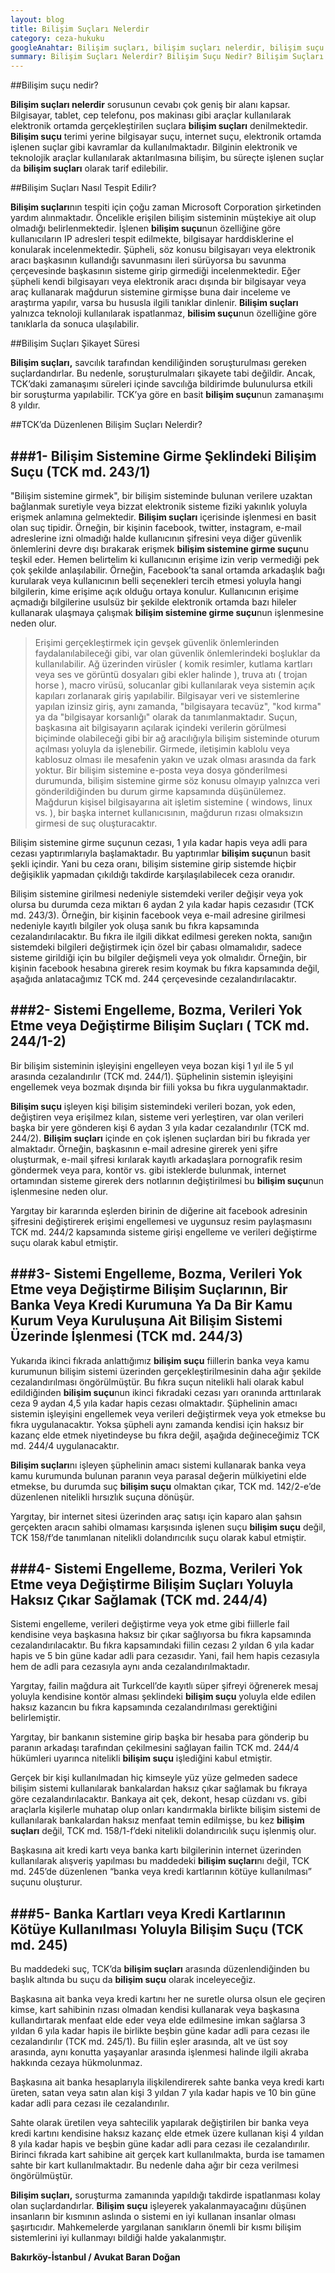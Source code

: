 ```yaml
---
layout: blog
title: Bilişim Suçları Nelerdir
category: ceza-hukuku
googleAnahtar: Bilişim suçları, bilişim suçları nelerdir, bilişim suçu nedir, Ceza avukatı, Bilişim suçları nedir,bilişim suçu cezası, istanbul avukat, bakırköy avukat
summary: Bilişim Suçları Nelerdir? Bilişim Suçu Nedir? Bilişim Suçları Şikayet Süresi, Bilişim Suçları Nasıl Tespit Edilir?  Bilişim Sistemine Girme Şeklindeki Bilişim Suçu, Sistemi Engelleme, Bozma, Verileri Yok Etme veya Değiştirme Bilişim Suçları, Sistemi Engelleme, Bozma, Verileri Yok Etme veya Değiştirme Bilişim Suçlarının, Bir Banka Veya Kredi Kurumuna Ya Da Bir Kamu Kurum Veya Kuruluşuna Ait Bilişim Sistemi Üzerinde İşlenmesi, Sistemi Engelleme, Bozma, Verileri Yok Etme veya Değiştirme Bilişim Suçları Yoluyla Haksız Çıkar Sağlamak, Banka Kartları veya Kredi Kartlarının Kötüye Kullanılması Yoluyla Bilişim Suçu 
---
```

##Bilişim suçu nedir?

**Bilişim suçları nelerdir** sorusunun cevabı çok geniş bir alanı kapsar. Bilgisayar, tablet, cep telefonu, pos makinası gibi araçlar kullanılarak elektronik ortamda gerçekleştirilen suçlara **bilişim suçları** denilmektedir. **Bilişim suçu** terimi yerine bilgisayar suçu, internet suçu, elektronik ortamda işlenen suçlar gibi kavramlar da kullanılmaktadır. Bilginin elektronik ve teknolojik araçlar kullanılarak aktarılmasına bilişim, bu süreçte işlenen suçlar da **bilişim suçları** olarak tarif edilebilir.

##Bilişim Suçları Nasıl Tespit Edilir?

**Bilişim suçları**nın tespiti için çoğu zaman Microsoft Corporation şirketinden yardım alınmaktadır. Öncelikle erişilen bilişim sisteminin müştekiye ait olup olmadığı belirlenmektedir. İşlenen **bilişim suçu**nun özelliğine göre kullanıcıların IP adresleri tespit edilmekte, bilgisayar harddisklerine el konularak incelenmektedir. Şüpheli, söz konusu bilgisayarı veya elektronik aracı başkasının kullandığı savunmasını ileri sürüyorsa bu savunma çerçevesinde başkasının sisteme girip girmediği incelenmektedir. Eğer şüpheli kendi bilgisayarı veya elektronik aracı dışında bir bilgisayar veya araç kullanarak mağdurun sistemine girmişse buna dair inceleme ve araştırma yapılır, varsa bu hususla ilgili tanıklar dinlenir. **Bilişim suçları** yalnızca teknoloji kullanılarak ispatlanmaz, **bilisim suçu**nun özelliğine göre tanıklarla da sonuca ulaşılabilir.

##Bilişim Suçları Şikayet Süresi

**Bilişim suçları,** savcılık tarafından kendiliğinden soruşturulması gereken suçlardandırlar. Bu nedenle, soruşturulmaları şikayete tabi değildir. Ancak, TCK’daki zamanaşımı süreleri içinde savcılığa bildirimde bulunulursa etkili bir soruşturma yapılabilir. TCK’ya göre en basit **bilişim suçu**nun zamanaşımı 8 yıldır. 

##TCK’da Düzenlenen Bilişim Suçları Nelerdir?

###1- Bilişim Sistemine Girme Şeklindeki Bilişim Suçu (TCK md. 243/1)
---

"Bilişim sistemine girmek", bir bilişim sisteminde bulunan verilere uzaktan bağlanmak suretiyle veya bizzat elektronik sisteme fiziki yakınlık yoluyla erişmek anlamına gelmektedir. **Bilişim suçları** içerisinde işlenmesi en basit olan suç tipidir. Örneğin, bir kişinin facebook, twitter, instagram, e-mail adreslerine izni olmadığı halde kullanıcının şifresini veya diğer güvenlik önlemlerini devre dışı bırakarak erişmek **bilişim sistemine girme suçu**nu teşkil eder. Hemen belirtelim ki kullanıcının erişime izin verip vermediği pek çok şekilde anlaşılabilir. Örneğin, Facebook’ta sanal ortamda arkadaşlık bağı kurularak veya kullanıcının belli seçenekleri tercih etmesi yoluyla hangi bilgilerin, kime erişime açık olduğu ortaya konulur. Kullanıcının erişime açmadığı bilgilerine usulsüz bir şekilde elektronik ortamda bazı hileler kullanarak ulaşmaya çalışmak **bilişim sistemine girme suçu**nun işlenmesine neden olur.

>Erişimi gerçekleştirmek için gevşek güvenlik önlemlerinden faydalanılabileceği gibi, var olan güvenlik önlemlerindeki boşluklar da kullanılabilir. Ağ üzerinden virüsler ( komik resimler, kutlama kartları veya ses ve görüntü dosyaları gibi ekler halinde ), truva atı ( trojan horse ), macro virüsü, solucanlar gibi kullanılarak veya sistemin açık kapıları zorlanarak giriş yapılabilir. Bilgisayar veri ve sistemlerine yapılan izinsiz giriş, aynı zamanda, "bilgisayara tecavüz", "kod kırma" ya da "bilgisayar korsanlığı" olarak da tanımlanmaktadır. Suçun, başkasına ait bilgisayarın açılarak içindeki verilerin görülmesi biçiminde olabileceği gibi bir ağ aracılığıyla bilişim sisteminde oturum açılması yoluyla da işlenebilir. Girmede, iletişimin kablolu veya kablosuz olması ile mesafenin yakın ve uzak olması arasında da fark yoktur. Bir bilişim sistemine e-posta veya dosya gönderilmesi durumunda, bilişim sistemine girme söz konusu olmayıp yalnızca veri gönderildiğinden bu durum girme kapsamında düşünülemez. Mağdurun kişisel bilgisayarına ait işletim sistemine ( windows, linux vs. ), bir başka internet kullanıcısının, mağdurun rızası olmaksızın girmesi de suç oluşturacaktır.

Bilişim sistemine girme suçunun cezası, 1 yıla kadar hapis veya adli para cezası yaptırımlarıyla başlamaktadır. Bu yaptırımlar **bilişim suçu**nun basit şekli içindir. Yani bu ceza oranı, bilişim sistemine girip sistemde hiçbir değişiklik yapmadan çıkıldığı takdirde karşılaşılabilecek ceza oranıdır.

 Bilişim sistemine girilmesi nedeniyle sistemdeki veriler değişir veya yok olursa bu durumda ceza miktarı 6 aydan 2 yıla kadar hapis cezasıdır (TCK md. 243/3). Örneğin, bir kişinin facebook veya e-mail adresine girilmesi nedeniyle kayıtlı bilgiler yok oluşa sanık bu fıkra kapsamında cezalandırılacaktır. Bu fıkra ile ilgili dikkat edilmesi gereken nokta, sanığın sistemdeki bilgileri değiştirmek için özel bir çabası olmamalıdır, sadece sisteme girildiği için bu bilgiler değişmeli veya yok olmalıdır. Örneğin, bir kişinin facebook hesabına girerek resim koymak bu fıkra kapsamında değil, aşağıda anlatacağımız TCK md. 244 çerçevesinde cezalandırılacaktır.

###2- Sistemi Engelleme, Bozma, Verileri Yok Etme veya Değiştirme Bilişim Suçları ( TCK md. 244/1-2)
---

Bir bilişim sisteminin işleyişini engelleyen veya bozan kişi 1 yıl ile 5 yıl arasında cezalandırılır (TCK md. 244/1). Şüphelinin sistemin işleyişini engellemek veya bozmak dışında bir fiili yoksa bu fıkra uygulanmaktadır.

**Bilişim suçu** işleyen kişi bilişim sistemindeki verileri bozan, yok eden, değiştiren veya erişilmez kılan, sisteme veri yerleştiren, var olan verileri başka bir yere gönderen kişi 6 aydan 3 yıla kadar cezalandırılır (TCK md. 244/2). **Bilişim suçları** içinde en çok işlenen suçlardan biri bu fıkrada yer almaktadır. Örneğin, başkasının e-mail adresine girerek yeni şifre oluşturmak, e-mail şifresi kırılarak kayıtlı arkadaşlara pornografik resim göndermek veya para, kontör vs. gibi isteklerde bulunmak, internet ortamından sisteme girerek ders notlarının değiştirilmesi bu **bilişim suçu**nun işlenmesine neden olur.

Yargıtay bir kararında eşlerden birinin de diğerine ait facebook adresinin şifresini değiştirerek erişimi engellemesi ve uygunsuz resim paylaşmasını TCK md. 244/2 kapsamında sisteme girişi engelleme ve verileri değiştirme suçu olarak kabul etmiştir.

###3- Sistemi Engelleme, Bozma, Verileri Yok Etme veya Değiştirme Bilişim Suçlarının, Bir Banka Veya Kredi Kurumuna Ya Da Bir Kamu Kurum Veya Kuruluşuna Ait Bilişim Sistemi Üzerinde İşlenmesi (TCK md. 244/3)
---

Yukarıda ikinci fıkrada anlattığımız **bilişim suçu** fiillerin banka veya kamu kurumunun bilişim sistemi üzerinden gerçekleştirilmesinin daha ağır şekilde cezalandırılması öngörülmüştür. Bu fıkra suçun nitelikli hali olarak kabul edildiğinden **bilişim suçu**nun ikinci fıkradaki cezası yarı oranında arttırılarak ceza 9 aydan 4,5 yıla kadar hapis cezası olmaktadır.
Şüphelinin amacı sistemin işleyişini engellemek veya verileri değiştirmek veya yok etmekse bu fıkra uygulanacaktır. Yoksa şüpheli aynı zamanda kendisi için haksız bir kazanç elde etmek niyetindeyse bu fıkra değil, aşağıda değineceğimiz TCK md. 244/4 uygulanacaktır. 

**Bilişim suçları**nı işleyen şüphelinin amacı sistemi kullanarak banka veya kamu kurumunda bulunan paranın veya parasal değerin mülkiyetini elde etmekse, bu durumda suç **bilişim suçu** olmaktan çıkar, TCK md. 142/2-e’de düzenlenen nitelikli hırsızlık suçuna dönüşür.

Yargıtay, bir internet sitesi üzerinden araç satışı için kaparo alan şahsın gerçekten aracın sahibi olmaması karşısında işlenen suçu **bilişim suçu** değil, TCK 158/f’de tanımlanan nitelikli dolandırıcılık suçu olarak kabul etmiştir.

###4- Sistemi Engelleme, Bozma, Verileri Yok Etme veya Değiştirme Bilişim Suçları Yoluyla Haksız Çıkar Sağlamak (TCK md. 244/4)
---

Sistemi engelleme, verileri değiştirme veya yok etme gibi fiillerle fail kendisine veya başkasına haksız bir çıkar sağlıyorsa bu fıkra kapsamında cezalandırılacaktır. Bu fıkra kapsamındaki fiilin cezası 2 yıldan 6 yıla kadar hapis ve 5 bin güne kadar adli para cezasıdır. Yani, fail hem hapis cezasıyla hem de adli para cezasıyla aynı anda cezalandırılmaktadır.

Yargıtay, failin mağdura ait Turkcell’de kayıtlı süper şifreyi öğrenerek mesaj yoluyla kendisine kontör alması şeklindeki **bilişim suçu** yoluyla elde edilen haksız kazancın bu fıkra kapsamında cezalandırılması gerektiğini belirlemiştir.

Yargıtay, bir bankanın sistemine girip başka bir hesaba para gönderip bu paranın arkadaşı tarafından çekilmesini sağlayan failin TCK md. 244/4 hükümleri uyarınca nitelikli **bilişim suçu** işlediğini kabul etmiştir. 

Gerçek bir kişi kullanılmadan hiç kimseyle yüz yüze gelmeden sadece bilişim sistemi kullanılarak bankalardan haksız çıkar sağlamak bu fıkraya göre cezalandırılacaktır. Bankaya ait çek, dekont, hesap cüzdanı vs. gibi araçlarla kişilerle muhatap olup onları kandırmakla birlikte bilişim sistemi de kullanılarak bankalardan haksız menfaat temin edilmişse, bu kez **bilişim suçları** değil, TCK md. 158/1-f’deki nitelikli dolandırıcılık suçu işlenmiş olur.

Başkasına ait kredi kartı veya banka kartı bilgilerinin internet üzerinden kullanılarak alışveriş yapılması bu maddedeki **bilişim suçları**nı değil, TCK md. 245’de düzenlenen “banka veya kredi kartlarının kötüye kullanılması” suçunu oluşturur.

###5- Banka Kartları veya Kredi Kartlarının Kötüye Kullanılması Yoluyla Bilişim Suçu (TCK md. 245)
---


Bu maddedeki suç, TCK’da **bilişim suçları** arasında düzenlendiğinden bu başlık altında bu suçu da **bilişim suçu** olarak inceleyeceğiz. 

Başkasına ait banka veya kredi kartını her ne suretle olursa olsun ele geçiren kimse, kart sahibinin rızası olmadan kendisi kullanarak veya başkasına kullandırtarak menfaat elde eder veya elde edilmesine imkan sağlarsa 3 yıldan 6 yıla kadar hapis ile birlikte beşbin güne kadar adli para cezası ile cezalandırılır (TCK md. 245/1). Bu fiilin eşler arasında, alt ve üst soy arasında, aynı konutta yaşayanlar arasında işlenmesi halinde ilgili akraba hakkında cezaya hükmolunmaz.

Başkasına ait banka hesaplarıyla ilişkilendirerek sahte banka veya kredi kartı üreten, satan veya satın alan kişi 3 yıldan 7 yıla kadar hapis ve 10 bin güne kadar adli para cezası ile cezalandırılır.

Sahte olarak üretilen veya sahtecilik yapılarak değiştirilen bir banka veya kredi kartını kendisine haksız kazanç elde etmek üzere kullanan kişi 4 yıldan 8 yıla kadar hapis ve beşbin güne kadar adli para cezası ile cezalandırılır. Birinci fıkrada kart sahibine ait gerçek kart kullanılmakta, burda ise tamamen sahte bir kart kullanılmaktadır. Bu nedenle daha ağır bir ceza verilmesi öngörülmüştür.

**Bilişim suçları,** soruşturma zamanında yapıldığı takdirde ispatlanması kolay olan suçlardandırlar. **Bilişim suçu** işleyerek yakalanmayacağını düşünen insanların bir kısmının aslında o sistemi en iyi kullanan insanlar olması şaşırtıcıdır. Mahkemelerde yargılanan sanıkların önemli bir kısmı bilişim sistemlerini iyi kullanmayı bildiği halde yakalanmıştır. 

**Bakırköy-İstanbul / Avukat Baran Doğan**
